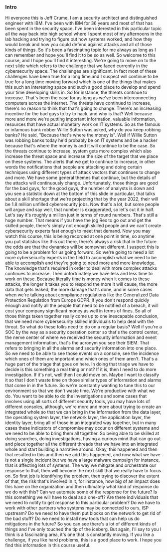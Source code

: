 ### Intro

Hi everyone this is Jeff Crume, I am a security architect and distinguished engineer with IBM. I've been with IBM for 36 years and most of that has been spent in the security space. I've been interested in this particular topic all the way back into high school where I spent most of my afternoons in the lab hacking and trying to figure out how systems worked, and how they would break and how you could defend against attacks and all of those kinds of things. So it's been a fascinating topic for me always as long as I can remember and hope you'll find it to be so as well. So welcome to this course, and I hope you'll find it interesting. We're going to move on to the next slide which refers to the challenge that we faced currently in the cybersecurity space. The challenges are significant. In fact most of these challenges have been true for a long time and I suspect will continue to be true for a long time moving forward which is one of the things that makes this such an interesting space and such a good place to develop and spend your time developing skills in. So for instance, the threats continue to increase. That's been the case for as long as we've been interconnecting computers across the internet. The threats have continued to increase, there's no reason to think that that's going to change. There's an increasing incentive for the bad guys to try to hack, and why is that? Well because more and more we're putting important information, valuable information, resources that have actual monetary work on IT systems. So as the famous or infamous bank robber Willie Sutton was asked, why do you keep robbing banks? He said, "Because that's where the money is". Well if Willie Sutton was robbing banks today he'd probably be on IT systems and be a hacker because that's where the money is and it will continue to be the case. So the threats continue to increase, system gets more complex which also increase the threat space and increase the size of the target that we place on these systems. The alerts that we get to continue to increase, in other words the notifications that people are attacking and doing certain techniques using different types of attack vectors that continues to change and more. We have some general themes that continue, but the details of the attacks will continuously change. Unfortunately, those things are good for the bad guys, for the good guys, the number of analysts is down and you see a statistic down at the bottom of this slide in particular, that talks about a skill shortage that we're projecting that by the year 2022, their will be 1.8 million unfilled cybersecurity jobs. Now that's a lot, but some people will argue and say well, that number is exaggerated, so let's cut it in half. Let's say it's roughly a million just in terms of round numbers. That's still a huge number. That means if you have the jog Rex to go out and get the skilled people, there's simply not enough skilled people and we can't create cybersecurity experts fast enough to meet that demand. Now you may watch this course, this is being recorded at one point in time, so anytime you put statistics like this out there, there's always a risk that in the future the odds are that the dynamics will be somewhat different. I suspect this is going to be a problem for us going forward. So we're going to need a lot more cybersecurity experts in the field to accomplish what we need to be able to accomplish and they're going to need more and more knowledge. The knowledge that's required in order to deal with more complex attacks continues to increase. Then unfortunately we have less and less time to work on these. Because literally time is money when it comes to these attacks, the longer it takes you to respond the more it will cause, the more data that gets leaked, the more damage that's done, and in some cases when we're talking about compliance regulations like the Generalized Data Protection Regulation from Europe GDPR. If you don't respond quickly enough and notify all the people that need to be notified of a breach, it will cost your company significant money as well in terms of fines. So all of those things taken together really come up to one inescapable conclusion, that we need more cybersecurity skilled individuals to help deal with the threat. So what do these folks need to do on a regular basis? Well if you're a SOC by the way as a security operation center so that's the control center, the nerve center of where we received the security information and event management information, that's the acronym you see their SIEM. That refers to bringing in all the alarms and security information into one place. So we need to be able to see those events on a console, see the incidence which ones of them are important and which ones of them aren't. That's a huge part of the triage that goes on here. In doing that triage we have to decide is this something a real thing or not? If it is, then I need to do more investigation. If it's not, well then I could move on. Maybe I want to classify it so that I don't waste time on those similar types of information and alarms that come in in the future. So we're constantly wanting to tune this to our environment so that we don't waste time. We're productive with what we do. You want to be able to do the investigations and some cases that involves using all sorts of different security tools, you may have lots of different consoles, although, we're more and more about trying to create an integrated whole so that we can bring in the information from the data layer, the operating system layer, the network layer, the application layer, the identity layer, bring all of those in an integrated way together, but in many cases these indicators of compromise may occur on different systems and we need to be able to bring them all together. So being able to be skilled at doing searches, doing investigations, having a curious mind that can go out and piece together all the different threads that we have into an integrated whole and start building a narrative around. Okay, this happened and then that resulted in this and then we add this happened, and now what we have is not a single incident but we have a large malware campaign for instance, that is affecting lots of systems. The way we mitigate and orchestrate our response to that, then will become the next skill that we really have to focus on. So first job is identifying the problem, then trying to discover the extent of that, the risk that's involved in it, for instance, how big of an impact does this have on the organization and then ultimately what kind of response do we do with this? Can we automate some of the response for the future? Is this something we will have to deal as a one-off? Are there individuals that we need to notify to get response to this particular problem? Do we have to work with other partners who systems may be connected to ours, ISP upstream? Do we need to have them put blocks on the network to get rid of the bad stuff? Do we need to install new tools that can help us do mitigations in the future? So you can see there's a lot of different kinds of things and I've only touched the tip of the iceberg. But again, I'll say to you I think is a fascinating area, it's one that is constantly moving. If you like a challenge, if you like hard problems, this is a good place to work. I hope you find this information in this course useful.
